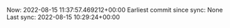 Now: 2022-08-15 11:37:57.469212+00:00 Earliest commit since sync: None Last sync: 2022-08-15 10:29:24+00:00
